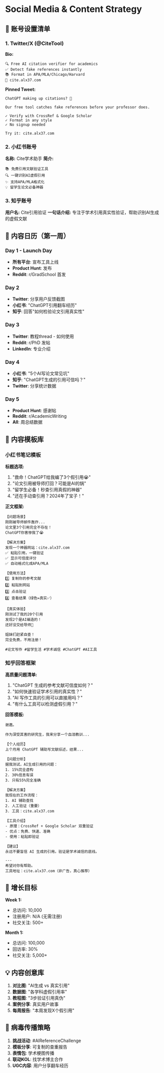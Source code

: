 # Social Media & Content Strategy

## 🔗 账号设置清单

### 1. Twitter/X (@CiteTool)
**Bio:**
```
🔍 Free AI citation verifier for academics
✅ Detect fake references instantly  
📚 Format in APA/MLA/Chicago/Harvard
🔗 cite.alx37.com
```

**Pinned Tweet:**
```
ChatGPT making up citations? 🤖

Our free tool catches fake references before your professor does.

✓ Verify with CrossRef & Google Scholar
✓ Format in any style
✓ No signup needed

Try it: cite.alx37.com
```

### 2. 小红书账号
**名称:** Cite学术助手
**简介:**
```
📚 免费引用文献验证工具
🔍 一键识别AI虚假引用
✨ 支持APA/MLA格式化
💡 留学生论文必备神器
```

### 3. 知乎账号
**用户名:** Cite引用验证
**一句话介绍:** 专注于学术引用真实性验证，帮助识别AI生成的虚假文献

## 📱 内容日历（第一周）

### Day 1 - Launch Day
- **所有平台**: 宣布工具上线
- **Product Hunt**: 发布
- **Reddit**: r/GradSchool 首发

### Day 2
- **Twitter**: 分享用户反馈截图
- **小红书**: "ChatGPT引用翻车经历"
- **知乎**: 回答"如何检验论文引用真实性"

### Day 3
- **Twitter**: 教程thread - 如何使用
- **Reddit**: r/PhD 发帖
- **LinkedIn**: 专业介绍

### Day 4
- **小红书**: "5个AI写论文常见坑"
- **知乎**: "ChatGPT生成的引用可信吗？"
- **Twitter**: 分享统计数据

### Day 5
- **Product Hunt**: 感谢帖
- **Reddit**: r/AcademicWriting
- **All**: 周总结数据

## 📝 内容模板库

### 小红书笔记模板

**标题选项:**
1. "救命！ChatGPT给我编了3个假引用😭"
2. "论文引用被导师打回？可能是AI的锅"
3. "留学生必备！秒查引用真假的神器"
4. "还在手动查引用？2024年了宝子！"

**正文框架:**
```
【问题场景】
刚刚被导师邮件轰炸...
论文里3个引用完全不存在！
ChatGPT你害惨我了😭

【解决方案】
发现一个神器网站：cite.alx37.com
✅ 粘贴引用，一键验证
✅ 显示可信度评分
✅ 自动格式化成APA/MLA

【使用方法】
1️⃣ 复制你的参考文献
2️⃣ 粘贴到网站
3️⃣ 点击验证
4️⃣ 查看结果（绿色=真实✅）

【真实体验】
刚测试了我的20个引用
发现2个是AI编造的！
还好没交给导师🙏

姐妹们赶紧自查！
完全免费，不用注册！

#论文写作 #留学生活 #学术诚信 #ChatGPT #AI工具
```

### 知乎回答框架

**高质量问题清单:**
1. "ChatGPT 生成的参考文献可信度如何？"
2. "如何快速验证学术引用的真实性？"
3. "AI 写作工具的引用可以直接用吗？"
4. "有什么工具可以检测虚假引用？"

**回答模板:**
```
谢邀。

作为深受其害的研究生，我来分享一个血泪教训...

【个人经历】
上个月用 ChatGPT 辅助写文献综述，结果...

【问题分析】
据我测试，AI生成引用的问题：
1. 15%完全虚构
2. 30%信息有误
3. 只有55%完全准确

【解决方案】
我现在的工作流程：
1. AI 辅助查找
2. 人工验证（重要）
3. 工具：cite.alx37.com

【工具介绍】
- 原理：CrossRef + Google Scholar 双重验证
- 优点：免费、快速、准确
- 使用：粘贴即验证

【建议】
永远不要盲信 AI 生成的引用。验证是学术诚信的底线。

---
希望对你有帮助。
工具地址：cite.alx37.com（非广告，真心推荐）
```

## 🎯 增长目标

**Week 1:**
- 总访问: 10,000
- 注册用户: N/A (无需注册)
- 社交关注: 500+

**Month 1:**
- 总访问: 100,000
- 回访率: 30%
- 社交关注: 5,000+

## 💡 内容创意库

1. **对比图**: "AI生成 vs 真实引用"
2. **数据图**: "各学科虚假引用率"
3. **教程图**: "3步验证引用真伪"
4. **案例分享**: 真实用户故事
5. **每周报告**: "本周发现X个假引用"

## 🚀 病毒传播策略

1. **挑战活动**: #AIReferenceChallenge
2. **模板分享**: 可复制的查重报告
3. **表情包**: 学术梗图传播
4. **联动KOL**: 找学术博主合作
5. **UGC内容**: 用户分享翻车经历